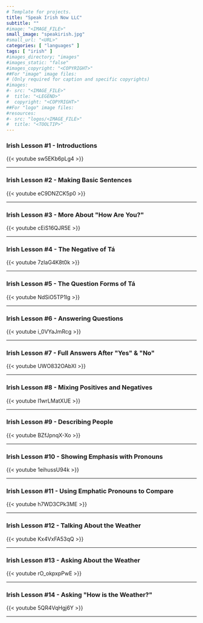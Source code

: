 ```yaml
---
# Template for projects.
title: "Speak Irish Now LLC"
subtitle: ""
#image: "<IMAGE_FILE>"
small_image: "speakirish.jpg"
#small_url: "<URL>"
categories: [ "languages" ]
tags: [ "irish" ]
#images_directory; "images"
#images_static: "false"
#images_copyright: "<COPYRIGHT>"
##For "image" image files:
# (Only required for caption and specific copyrights)
#images:
#- src: "<IMAGE_FILE>"
#  title: "<LEGEND>"
#  copyright: "<COPYRIGHT>"
##For "logo" image files:
#resources:
#- src: "logos/<IMAGE_FILE>"
#  title: "<TOOLTIP>"
---
```


### Irish Lesson #1 - Introductions  


{{< youtube sw5EKb6pLg4 >}}

---

### Irish Lesson #2 - Making Basic Sentences  

{{< youtube eC9DNZCK5p0 >}}  

---  

### Irish Lesson #3 - More About "How Are You?"  

{{< youtube cEiS16QJR5E >}}  

---  

### Irish Lesson #4 - The Negative of Tá  

{{< youtube 7zIaG4K8t0k >}}  

---  

### Irish Lesson #5 - The Question Forms of Tá  

{{< youtube NdSiO5TP1Ig >}}  

---  

### Irish Lesson #6 - Answering Questions  

{{< youtube i_0VYaJmRcg >}}  

---  

### Irish Lesson #7 - Full Answers After "Yes" & "No"  

{{< youtube UWO832OAbXI >}}

---  

### Irish Lesson #8 - Mixing Positives and Negatives  

{{< youtube I1wrLMatXUE >}}

---  

### Irish Lesson #9 - Describing People  

{{< youtube BZfJpnqX-Xo >}}

---  

### Irish Lesson #10 - Showing Emphasis with Pronouns  

{{< youtube 1eihussU94k >}}

---  

### Irish Lesson #11 - Using Emphatic Pronouns to Compare  

{{< youtube h7WD3CPk3ME >}}

---  

### Irish Lesson #12 - Talking About the Weather  

{{< youtube Kx4VxFA53qQ >}}

---  

### Irish Lesson #13 - Asking About the Weather  

{{< youtube rO_okpxpPwE >}}

---  

### Irish Lesson #14 - Asking "How is the Weather?"  

{{< youtube 5QR4VqHgj6Y >}}

---  
